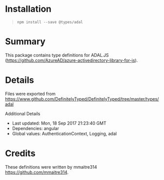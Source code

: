 # Installation
> `npm install --save @types/adal`

# Summary
This package contains type definitions for ADAL.JS (https://github.com/AzureAD/azure-activedirectory-library-for-js).

# Details
Files were exported from https://www.github.com/DefinitelyTyped/DefinitelyTyped/tree/master/types/adal

Additional Details
 * Last updated: Mon, 18 Sep 2017 21:23:40 GMT
 * Dependencies: angular
 * Global values: AuthenticationContext, Logging, adal

# Credits
These definitions were written by mmaitre314 <https://github.com/mmaitre314>.
